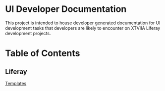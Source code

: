 # UI Developer Documentation

This project is intended to house developer generated documentation for UI development tasks that developers are likely to encounter on XTVIIA Liferay development projects.

# Table of Contents

## Liferay

[Templates](./liferay/templates/README.md)
